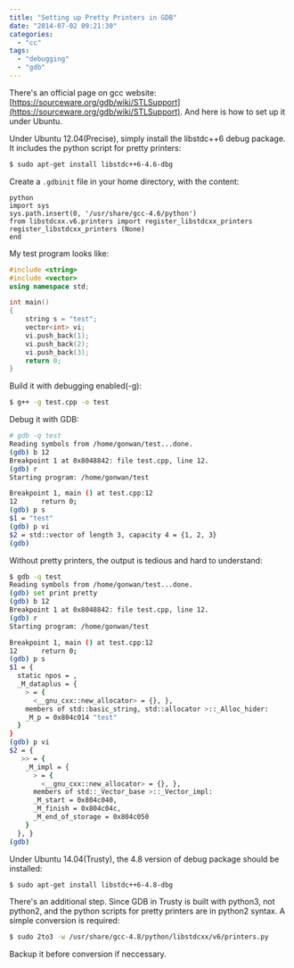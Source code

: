 ```yaml
---
title: "Setting up Pretty Printers in GDB"
date: "2014-07-02 09:21:30"
categories: 
  - "cc"
tags: 
  - "debugging"
  - "gdb"
---
```


There's an official page on gcc website: [https://sourceware.org/gdb/wiki/STLSupport](https://sourceware.org/gdb/wiki/STLSupport). And here is how to set up it under Ubuntu.

Under Ubuntu 12.04(Precise), simply install the libstdc++6 debug package. It includes the python script for pretty printers:

```bash
$ sudo apt-get install libstdc++6-4.6-dbg
```

Create a `.gdbinit` file in your home directory, with the content:

```
python
import sys
sys.path.insert(0, '/usr/share/gcc-4.6/python')
from libstdcxx.v6.printers import register_libstdcxx_printers
register_libstdcxx_printers (None)
end
```

My test program looks like:

```cpp
#include <string>
#include <vector>
using namespace std;

int main()
{
    string s = "test";
    vector<int> vi;
    vi.push_back(1);
    vi.push_back(2);
    vi.push_back(3);
    return 0;
}
```

Build it with debugging enabled(-g):

```bash
$ g++ -g test.cpp -o test
```

Debug it with GDB:

```bash
# gdb -q test 
Reading symbols from /home/gonwan/test...done.
(gdb) b 12
Breakpoint 1 at 0x8048842: file test.cpp, line 12.
(gdb) r
Starting program: /home/gonwan/test 

Breakpoint 1, main () at test.cpp:12
12	    return 0;
(gdb) p s
$1 = "test"
(gdb) p vi
$2 = std::vector of length 3, capacity 4 = {1, 2, 3}
(gdb) 
```

Without pretty printers, the output is tedious and hard to understand:

```bash
$ gdb -q test
Reading symbols from /home/gonwan/test...done.
(gdb) set print pretty
(gdb) b 12
Breakpoint 1 at 0x8048842: file test.cpp, line 12.
(gdb) r
Starting program: /home/gonwan/test 

Breakpoint 1, main () at test.cpp:12
12	    return 0;
(gdb) p s
$1 = {
  static npos = , 
  _M_dataplus = {
    > = {
      <__gnu_cxx::new_allocator> = {}, }, 
    members of std::basic_string, std::allocator >::_Alloc_hider: 
    _M_p = 0x804c014 "test"
  }
}
(gdb) p vi
$2 = {
   >> = {
    _M_impl = {
      > = {
        <__gnu_cxx::new_allocator> = {}, }, 
      members of std::_Vector_base >::_Vector_impl: 
      _M_start = 0x804c040, 
      _M_finish = 0x804c04c, 
      _M_end_of_storage = 0x804c050
    }
  }, }
(gdb) 
```

Under Ubuntu 14.04(Trusty), the 4.8 version of debug package should be installed:

```bash
$ sudo apt-get install libstdc++6-4.8-dbg
```

There's an additional step. Since GDB in Trusty is built with python3, not python2, and the python scripts for pretty printers are in python2 syntax. A simple conversion is required:

```bash
$ sudo 2to3 -w /usr/share/gcc-4.8/python/libstdcxx/v6/printers.py
```

Backup it before conversion if neccessary.
